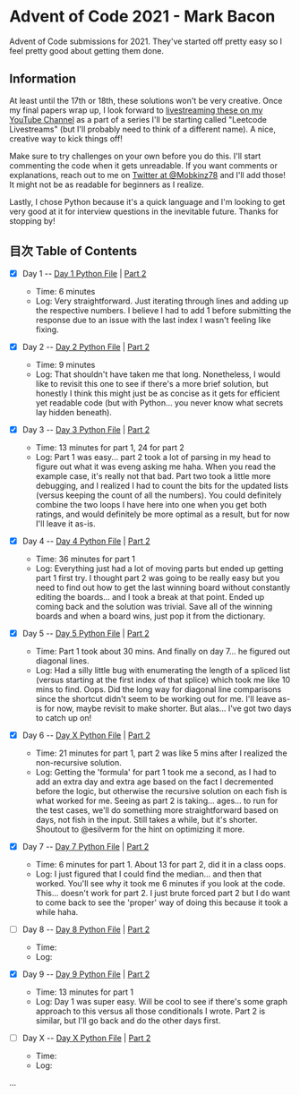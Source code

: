# Advent of Code 2021 - Mark Bacon

Advent of Code submissions for 2021. They've started off pretty easy so I feel pretty good about getting them done.

## Information

At least until the 17th or 18th, these solutions won't be very creative. Once my final papers wrap up, I look forward to [livestreaming these on my YouTube Channel](https://www.youtube.com/markbacon78) as a part of a series I'll be starting called "Leetcode Livestreams" (but I'll probably need to think of a different name). A nice, creative way to kick things off!

Make sure to try challenges on your own before you do this. I'll start commenting the code when it gets unreadable. If you want comments or explanations, reach out to me on [Twitter at @Mobkinz78](http://www.twitter.com/Mobkinz78) and I'll add those! It might not be as readable for beginners as I realize.

Lastly, I chose Python because it's a quick language and I'm looking to get very good at it for interview questions in the inevitable future. Thanks for stopping by!

## 目次 Table of Contents

- [x] Day 1 -- [Day 1 Python File](Day_1.py) | [Part 2](Day_1-2.py)
  - Time: 6 minutes
  - Log: Very straightforward. Just iterating through lines and adding up the respective numbers. I believe I had to add 1 before submitting the response due to an issue with the last index I wasn't feeling like fixing.

- [x] Day 2 -- [Day 2 Python File](Day_2.py) | [Part 2](Day_2-2.py)
  - Time: 9 minutes
  - Log: That shouldn't have taken me that long. Nonetheless, I would like to revisit this one to see if there's a more brief solution, but honestly I think this might just be as concise as it gets for efficient yet readable code (but with Python... you never know what secrets lay hidden beneath).

- [x] Day 3 -- [Day 3 Python File](Day_3.py) | [Part 2](Day_3-2.py)
  - Time: 13 minutes for part 1, 24 for part 2
  - Log: Part 1 was easy... part 2 took a lot of parsing in my head to figure out what it was eveng asking me haha. When you read the example case, it's really not that bad. Part two took a little more debugging, and I realized I had to count the bits for the updated lists (versus keeping the count of all the numbers). You could definitely combine the two loops I have here into one when you get both ratings, and would definitely be more optimal as a result, but for now I'll leave it as-is.

- [x] Day 4 -- [Day 4 Python File](Day_4.py) | [Part 2](Day_4-2.py)
  - Time: 36 minutes for part 1
  - Log: Everything just had a lot of moving parts but ended up getting part 1 first try. I thought part 2 was going to be really easy but you need to find out how to get the last winning board without constantly editing the boards... and I took a break at that point. Ended up coming back and the solution was trivial. Save all of the winning boards and when a board wins, just pop it from the dictionary.

- [x] Day 5 -- [Day 5 Python File](Day_5.py) | [Part 2](Day_5-2.py)
  - Time: Part 1 took about 30 mins. And finally on day 7... he figured out diagonal lines.
  - Log: Had a silly little bug with enumerating the length of a spliced list (versus starting at the first index of that splice) which took me like 10 mins to find. Oops. Did the long way for diagonal line comparisons since the shortcut didn't seem to be working out for me. I'll leave as-is for now, maybe revisit to make shorter. But alas... I've got two days to catch up on!

- [x] Day 6 -- [Day X Python File](Day_6.py) | [Part 2](Day_6-2.py)
  - Time: 21 minutes for part 1, part 2 was like 5 mins after I realized the non-recursive solution.
  - Log: Getting the 'formula' for part 1 took me a second, as I had to add an extra day and extra age based on the fact I decremented before the logic, but otherwise the recursive solution on each fish is what worked for me. Seeing as part 2 is taking... ages... to run for the test cases, we'll do something more straightforward based on days, not fish in the input. Still takes a while, but it's shorter. Shoutout to @esilverm for the hint on optimizing it more.

- [x] Day 7 -- [Day 7 Python File](Day_7.py) | [Part 2](Day_7-2.py)
  - Time: 6 minutes for part 1. About 13 for part 2, did it in a class oops.
  - Log: I just figured that I could find the median... and then that worked. You'll see why it took me 6 minutes if you look at the code. This... doesn't work for part 2. I just brute forced part 2 but I do want to come back to see the 'proper' way of doing this because it took a while haha.

- [ ] Day 8 -- [Day 8 Python File](Day_8.py) | [Part 2](Day_8-2.py)
  - Time:
  - Log:

- [x] Day 9 -- [Day 9 Python File](Day_9.py) | [Part 2](Day_9-2.py)
  - Time: 13 minutes for part 1
  - Log: Day 1 was super easy. Will be cool to see if there's some graph approach to this versus all those conditionals I wrote. Part 2 is similar, but I'll go back and do the other days first.

- [ ] Day X -- [Day X Python File](Day_X.py) | [Part 2](Day_X-2.py)
  - Time:
  - Log:

...
